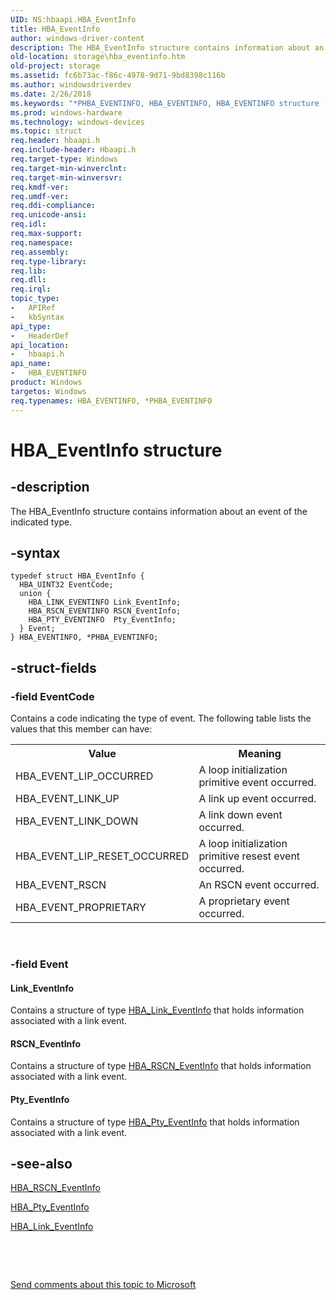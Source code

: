 ```yaml
---
UID: NS:hbaapi.HBA_EventInfo
title: HBA_EventInfo
author: windows-driver-content
description: The HBA_EventInfo structure contains information about an event of the indicated type.
old-location: storage\hba_eventinfo.htm
old-project: storage
ms.assetid: fc6b73ac-f86c-4978-9d71-9bd8398c116b
ms.author: windowsdriverdev
ms.date: 2/26/2018
ms.keywords: "*PHBA_EVENTINFO, HBA_EVENTINFO, HBA_EVENTINFO structure [Storage Devices], HBA_EventInfo, HBA_EventInfo structure [Storage Devices], PHBA_EVENTINFO, PHBA_EVENTINFO structure pointer [Storage Devices], hbaapi/HBA_EventInfo, hbaapi/PHBA_EVENTINFO, storage.hba_eventinfo, structs-Fibre_6885fdc8-d2ce-40b3-ba2a-2e423f287780.xml"
ms.prod: windows-hardware
ms.technology: windows-devices
ms.topic: struct
req.header: hbaapi.h
req.include-header: Hbaapi.h
req.target-type: Windows
req.target-min-winverclnt: 
req.target-min-winversvr: 
req.kmdf-ver: 
req.umdf-ver: 
req.ddi-compliance: 
req.unicode-ansi: 
req.idl: 
req.max-support: 
req.namespace: 
req.assembly: 
req.type-library: 
req.lib: 
req.dll: 
req.irql: 
topic_type:
-	APIRef
-	kbSyntax
api_type:
-	HeaderDef
api_location:
-	hbaapi.h
api_name:
-	HBA_EVENTINFO
product: Windows
targetos: Windows
req.typenames: HBA_EVENTINFO, *PHBA_EVENTINFO
---
```


# HBA_EventInfo structure


## -description


The HBA_EventInfo structure contains information about an event of the indicated type.


## -syntax


````
typedef struct HBA_EventInfo {
  HBA_UINT32 EventCode;
  union {
    HBA_LINK_EVENTINFO Link_EventInfo;
    HBA_RSCN_EVENTINFO RSCN_EventInfo;
    HBA_PTY_EVENTINFO  Pty_EventInfo;
  } Event;
} HBA_EVENTINFO, *PHBA_EVENTINFO;
````


## -struct-fields




### -field EventCode

Contains a code indicating the type of event. The following table lists the values that this member can have:

<table>
<tr>
<th>Value</th>
<th>Meaning</th>
</tr>
<tr>
<td>
HBA_EVENT_LIP_OCCURRED

</td>
<td>
A loop initialization primitive event occurred.

</td>
</tr>
<tr>
<td>
HBA_EVENT_LINK_UP

</td>
<td>
A link up event occurred. 

</td>
</tr>
<tr>
<td>
HBA_EVENT_LINK_DOWN

</td>
<td>
A link down event occurred. 

</td>
</tr>
<tr>
<td>
HBA_EVENT_LIP_RESET_OCCURRED

</td>
<td>
A loop initialization primitive resest event occurred.

</td>
</tr>
<tr>
<td>
HBA_EVENT_RSCN

</td>
<td>
An RSCN event occurred.

</td>
</tr>
<tr>
<td>
HBA_EVENT_PROPRIETARY

</td>
<td>
A proprietary event occurred. 

</td>
</tr>
</table>
 


### -field Event



#### Link_EventInfo

Contains a structure of type <a href="..\hbaapi\ns-hbaapi-hba_link_eventinfo.md">HBA_Link_EventInfo</a> that holds information associated with a link event. 



#### RSCN_EventInfo

Contains a structure of type <a href="..\hbaapi\ns-hbaapi-hba_rscn_eventinfo.md">HBA_RSCN_EventInfo</a> that holds information associated with a link event.



#### Pty_EventInfo

Contains a structure of type <a href="..\hbaapi\ns-hbaapi-hba_pty_eventinfo.md">HBA_Pty_EventInfo</a> that holds information associated with a link event.


## -see-also

<a href="..\hbaapi\ns-hbaapi-hba_rscn_eventinfo.md">HBA_RSCN_EventInfo</a>



<a href="..\hbaapi\ns-hbaapi-hba_pty_eventinfo.md">HBA_Pty_EventInfo</a>



<a href="..\hbaapi\ns-hbaapi-hba_link_eventinfo.md">HBA_Link_EventInfo</a>



 

 

<a href="mailto:wsddocfb@microsoft.com?subject=Documentation%20feedback [storage\storage]:%20HBA_EventInfo structure%20 RELEASE:%20(2/26/2018)&amp;body=%0A%0APRIVACY STATEMENT%0A%0AWe use your feedback to improve the documentation. We don't use your email address for any other purpose, and we'll remove your email address from our system after the issue that you're reporting is fixed. While we're working to fix this issue, we might send you an email message to ask for more info. Later, we might also send you an email message to let you know that we've addressed your feedback.%0A%0AFor more info about Microsoft's privacy policy, see http://privacy.microsoft.com/en-us/default.aspx." title="Send comments about this topic to Microsoft">Send comments about this topic to Microsoft</a>

